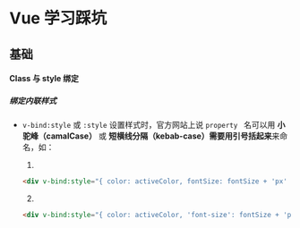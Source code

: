 # Vue 学习踩坑

## 基础

#### Class 与 style 绑定

##### 绑定内联样式

- `v-bind:style` 或 `:style` 设置样式时，官方网站上说 `property ` 名可以用 **小驼峰（camalCase）** 或 **短横线分隔（kebab-case）需要用引号括起来**来命名，如：

  1.

  ```html
  <div v-bind:style="{ color: activeColor, fontSize: fontSize + 'px' }"></div>
  ```

  2.

  ```html
  <div v-bind:style="{ color: activeColor, 'font-size': fontSize + 'px' }"></div>
  ```

  

  